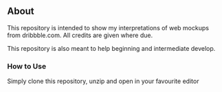 ## About

This repository is intended to show my interpretations of web mockups from dribbble.com. All credits are given where due.

This repository is also meant to help beginning and intermediate develop.

### How to Use

Simply clone this repository, unzip and open in your favourite editor
